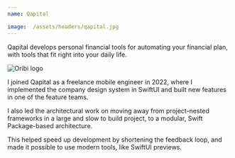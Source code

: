 ```yaml
---
name: Qapital

image:  /assets/headers/qapital.jpg
---
```


Qapital develops personal financial tools for automating your financial plan, with tools that fit right into your daily life.

![Oribi logo]({{page.image}})

I joined Qapital as a freelance mobile engineer in 2022, where I implemented the company design system in SwiftUI and built new features in one of the feature teams.

I also led the architectural work on moving away from project-nested frameworks in a large and slow to build project, to a modular, Swift Package-based architecture.

This helped speed up development by shortening the feedback loop, and made it possible to use modern tools, like SwiftUI previews.